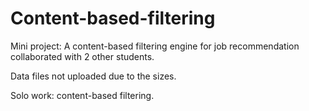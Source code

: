 # Content-based-filtering
Mini project: A content-based filtering engine for job recommendation collaborated with 2 other students.

Data files not uploaded due to the sizes.

Solo work: content-based filtering.
